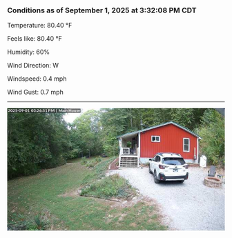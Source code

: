 ### Conditions as of September 1, 2025 at 3:32:08 PM CDT 

Temperature: 80.40 &deg;F

Feels like: 80.40 &deg;F

Humidity: 60%

Wind Direction: W

Windspeed: 0.4 mph

Wind Gust: 0.7 mph

---

<img src="./images/latest.jpeg"/>

